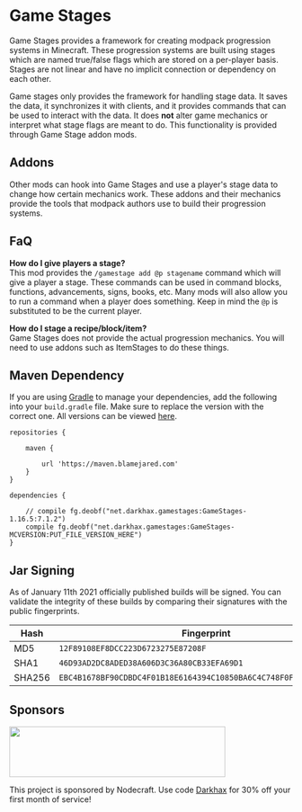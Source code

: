 # Game Stages

Game Stages provides a framework for creating modpack progression systems in Minecraft. These progression systems are built using stages which are named true/false flags which are stored on a per-player basis. Stages are not linear and have no implicit connection or dependency on each other.

Game stages only provides the framework for handling stage data. It saves the data, it synchronizes it with clients, and it provides commands that can be used to interact with the data. It does **not** alter game mechanics or interpret what stage flags are meant to do. This functionality is provided through Game Stage addon mods.

## Addons

Other mods can hook into Game Stages and use a player's stage data to change how certain mechanics work. These addons and their mechanics provide the tools that modpack authors use to build their progression systems.

## FaQ

**How do I give players a stage?**    
This mod provides the `/gamestage add @p stagename` command which will give a player a stage. These commands can be used in command blocks, functions, advancements, signs, books, etc. Many mods will also allow you to run a command when a player does something. Keep in mind the `@p` is substituted to be the current player.

**How do I stage a recipe/block/item?**    
Game Stages does not provide the actual progression mechanics. You will need to use addons such as ItemStages to do these things.

## Maven Dependency
If you are using [Gradle](https://gradle.org) to manage your dependencies, add the following into your `build.gradle` file. Make sure to replace the version with the correct one. All versions can be viewed [here](https://maven.blamejared.com/net/darkhax/gamestages/).
```
repositories {

    maven {
    
        url 'https://maven.blamejared.com'
    }
}

dependencies {

    // compile fg.deobf("net.darkhax.gamestages:GameStages-1.16.5:7.1.2")
    compile fg.deobf("net.darkhax.gamestages:GameStages-MCVERSION:PUT_FILE_VERSION_HERE")
}
```

## Jar Signing

As of January 11th 2021 officially published builds will be signed. You can validate the integrity of these builds by comparing their signatures with the public fingerprints.

| Hash   | Fingerprint                                                        |
|--------|--------------------------------------------------------------------|
| MD5    | `12F89108EF8DCC223D6723275E87208F`                                 |
| SHA1   | `46D93AD2DC8ADED38A606D3C36A80CB33EFA69D1`                         |
| SHA256 | `EBC4B1678BF90CDBDC4F01B18E6164394C10850BA6C4C748F0FA95F2CB083AE5` |


## Sponsors
<img src="https://nodecraft.com/assets/images/logo-dark.png" width="384" height="90">

This project is sponsored by Nodecraft. Use code [Darkhax](https://nodecraft.com/r/darkhax) for 30% off your first month of service!
